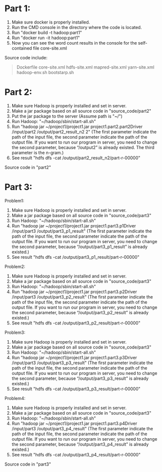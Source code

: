 # Part 1:

1. Make sure docker is properly installed.
2. Run the CMD console in the directory where the code is located.
3. Run "docker build -t hadoop:part1"
4. Run "docker run -it hadoop:part1"
5. Now you can see the word count results in the console for the self-contained file core-site.xml

Source code include:
> Dockerfile
> core-site.xml
> hdfs-site.xml
> mapred-site.xml
> yarn-site.xml
> hadoop-env.sh
> bootstarp.sh

# Part 2:

1. Make sure Hadoop is properly installed and set in server.
2. Make a jar package based on all source code in "source_code/part2"
3. Put the jar package to the server (Assume path is "~/")
4. Run Hadoop: "~/hadoop/sbin/start-all.sh"
5. Run "hadoop jar ~/project1/project1.jar  project1.part2.part2Driver /input/part2 /output/part2_result_n2 2" (The first parameter indicate the path of the input file, the second parameter indicate the path of the output file. If you want to run our program in server, you need to change the second parameter, because “/output2” is already existed. The third parameter is the n-gram.)
6. See result "hdfs dfs -cat /output/part2_result_n2/part-r-00000" 

Source code in "part2"

# Part 3:

Problem1:
1. Make sure Hadoop is properly installed and set in server.
2. Make a jar package based on all source code in "source_code/part3"
3. Run Hadoop: "~/hadoop/sbin/start-all.sh"
4. Run "hadoop jar ~/project1/project1.jar  project1.part3.p1Driver /input/part3 /output/part3_p1_result"  (The first parameter indicate the path of the input file, the second parameter indicate the path of the output file. If you want to run our program in server, you need to change the second parameter, because “/output/part3_p1_result” is already existed.)
5. See result "hdfs dfs -cat /output/part3_p1_result/part-r-00000"

Problem2:
1. Make sure Hadoop is properly installed and set in server.
2. Make a jar package based on all source code in "source_code/part3"
3. Run Hadoop: "~/hadoop/sbin/start-all.sh"
4. Run "hadoop jar ~/project1/project1.jar  project1.part3.p2Driver /input/part3 /output/part3_p2_result"  (The first parameter indicate the path of the input file, the second parameter indicate the path of the output file. If you want to run our program in server, you need to change the second parameter, because “/output/part3_p2_result” is already existed.)
5. See result "hdfs dfs -cat /output/part3_p2_result/part-r-00000"

Problem3:
1. Make sure Hadoop is properly installed and set in server.
2. Make a jar package based on all source code in "source_code/part3"
3. Run Hadoop: "~/hadoop/sbin/start-all.sh"
4. Run "hadoop jar ~/project1/project1.jar  project1.part3.p3Driver /input/part3 /output/part3_p3_result"  (The first parameter indicate the path of the input file, the second parameter indicate the path of the output file. If you want to run our program in server, you need to change the second parameter, because “/output/part3_p3_result” is already existed.)
5. See result "hdfs dfs -cat /output/part3_p3_result/part-r-00000"

Problem4:
1. Make sure Hadoop is properly installed and set in server.
2. Make a jar package based on all source code in "source_code/part3"
3. Run Hadoop: "~/hadoop/sbin/start-all.sh"
4. Run "hadoop jar ~/project1/project1.jar  project1.part3.p4Driver /input/part3 /output/part3_p4_result"  (The first parameter indicate the path of the input file, the second parameter indicate the path of the output file. If you want to run our program in server, you need to change the second parameter, because “/output/part3_p4_result” is already existed.)
5. See result "hdfs dfs -cat /output/part3_p4_result/part-r-00000"

Source code in "part3"


